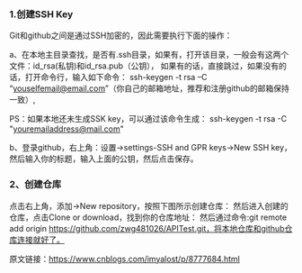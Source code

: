 ### 1.创建SSH Key
Git和github之间是通过SSH加密的，因此需要执行下面的操作：

a、在本地主目录查找，是否有.ssh目录，如果有，打开该目录，一般会有这两个文件：id_rsa(私钥)和id_rsa.pub（公钥），
如果有的话，直接跳过，如果没有的话，打开命令行，输入如下命令：
ssh-keygen  -t rsa –C “youselfemail@email.com”（你自己的邮箱地址，推荐和注册github的邮箱保持一致）,

PS：如果本地还未生成SSK key，可以通过该命令生成： ssh-keygen -t rsa -C "youremailaddress@mail.com" 


b、登录github，右上角：设置→settings-SSH and GPR keys→New SSH key，然后输入你的标题，输入上面的公钥，然后点击保存。




### 2、创建仓库
点击右上角，添加→New repository，按照下图所示创建仓库：
然后进入创建的仓库，点击Clone or download，找到你的仓库地址：
然后通过命令:git remote add origin https://github.com/zwg481026/APITest.git，将本地仓库和github仓库连接就好了。



原文链接：https://www.cnblogs.com/imyalost/p/8777684.html
